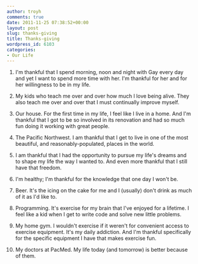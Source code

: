 ```yaml
---
author: troyh
comments: true
date: 2011-11-25 07:38:52+00:00
layout: post
slug: thanks-giving
title: Thanks-giving
wordpress_id: 6103
categories:
- Our Life
---
```



	
  1. I'm thankful that I spend morning, noon and night with Gay every day and yet I want to spend more time with her. I'm thankful for her and for her willingness to be in my life.

	
  2. My kids who teach me over and over how much I love being alive. They also teach me over and over that I must continually improve myself.

	
  3. Our house. For the first time in my life, I feel like I live in a home. And I'm thankful that I got to be so involved in its renovation and had so much fun doing it working with great people.

	
  4. The Pacific Northwest. I am thankful that I get to live in one of the most beautiful, and reasonably-populated, places in the world.

	
  5. I am thankful that I had the opportunity to pursue my life's dreams and to shape my life the way I wanted to. And even more thankful that I still have that freedom.

	
  6. I'm healthy; I'm thankful for the knowledge that one day I won't be.

	
  7. Beer. It's the icing on the cake for me and I (usually) don't drink as much of it as I'd like to.

	
  8. Programming. It's exercise for my brain that I've enjoyed for a lifetime. I feel like a kid when I get to write code and solve new little problems.

	
  9. My home gym. I wouldn't exercise if it weren't for convenient access to exercise equipment. It's my daily addiction. And I'm thankful specifically for the specific equipment I have that makes exercise fun.

	
  10. My doctors at PacMed. My life today (and tomorrow) is better because of them.


